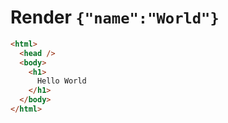# Render `{"name":"World"}`

```html
<html>
  <head />
  <body>
    <h1>
      Hello World
    </h1>
  </body>
</html>
```
